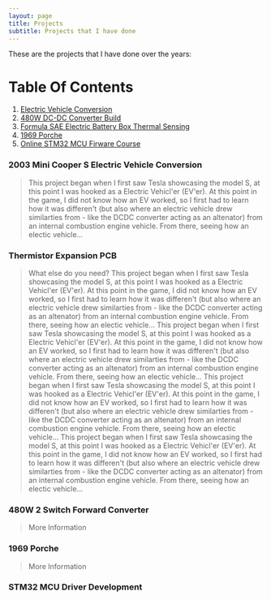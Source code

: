 ```yaml
---
layout: page
title: Projects
subtitle: Projects that I have done
---
```


These are the projects that I have done over the years:
# Table Of Contents
1. [Electric Vehicle Conversion](#EV)
2. [480W DC-DC Converter Build](#DCDCconverter)
3. [Formula SAE Electric Battery Box Thermal Sensing](#ThermPCB)
4. [1969 Porche](#porche)
5. [Online STM32 MCU Firware Course](#stm32)


### <a name="EV"></a> 2003 Mini Cooper S Electric Vehicle Conversion 

>This project began when I first saw Tesla showcasing the model S, at this point I was hooked as a Electric Vehicl'er (EV'er). At this point in the game, I did not know how an EV worked, so I first had to learn how it was differen't (but also where an electric vehicle drew similarties from - like the DCDC converter acting as an altenator) from an internal combustion engine vehicle. From there, seeing how an electic vehicle...

### <a name="ThermPCB"></a> Thermistor Expansion PCB

>What else do you need?
>This project began when I first saw Tesla showcasing the model S, at this point I was hooked as a Electric Vehicl'er (EV'er). At this point in the game, I did not know how an EV worked, so I first had to learn how it was differen't (but also where an electric vehicle drew similarties from - like the DCDC converter acting as an altenator) from an internal combustion engine vehicle. From there, seeing how an electic vehicle...
>This project began when I first saw Tesla showcasing the model S, at this point I was hooked as a Electric Vehicl'er (EV'er). At this point in the game, I did not know how an EV worked, so I first had to learn how it was differen't (but also where an electric vehicle drew similarties from - like the DCDC converter acting as an altenator) from an internal combustion engine vehicle. From there, seeing how an electic vehicle...
>This project began when I first saw Tesla showcasing the model S, at this point I was hooked as a Electric Vehicl'er (EV'er). At this point in the game, I did not know how an EV worked, so I first had to learn how it was differen't (but also where an electric vehicle drew similarties from - like the DCDC converter acting as an altenator) from an internal combustion engine vehicle. From there, seeing how an electic vehicle...
>This project began when I first saw Tesla showcasing the model S, at this point I was hooked as a Electric Vehicl'er (EV'er). At this point in the game, I did not know how an EV worked, so I first had to learn how it was differen't (but also where an electric vehicle drew similarties from - like the DCDC converter acting as an altenator) from an internal combustion engine vehicle. From there, seeing how an electic vehicle...


### <a name="DCDCconverter"></a> 480W 2 Switch Forward Converter

>More Information

### <a name="porche"></a> 1969 Porche 

>More Information

### <a name="stm32"></a> STM32 MCU Driver Development 
